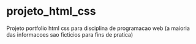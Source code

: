 # projeto_html_css
 Projeto portfolio html css para disciplina de programacao web (a maioria das informacoes sao ficticios para fins de pratica)
